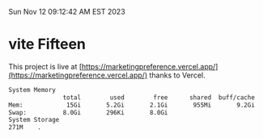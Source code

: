 Sun Nov 12 09:12:42 AM EST 2023

# vite Fifteen


This project is live at [https://marketingpreference.vercel.app/](https://marketingpreference.vercel.app/) thanks to Vercel.

```bash
System Memory
               total        used        free      shared  buff/cache   available
Mem:            15Gi       5.2Gi       2.1Gi       955Mi       9.2Gi        10Gi
Swap:          8.0Gi       296Ki       8.0Gi
System Storage
271M	.
```
